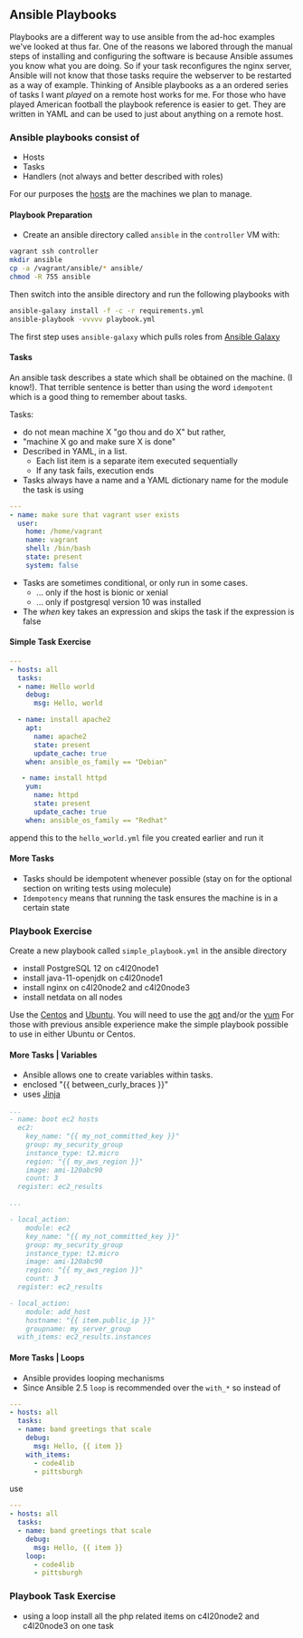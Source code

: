 ## Ansible Playbooks

Playbooks are a different way to use ansible from the ad-hoc examples we've looked at thus far. One of the reasons we labored through the manual steps of installing and configuring the software is because Ansible assumes you know what you are doing. So if your task reconfigures the nginx server, Ansible will not know that those tasks require the webserver to be restarted as a way of example. Thinking of Ansible playbooks as a an ordered series of tasks I want *played* on a remote host works for me. For those who have played American football the playbook reference is easier to get.  They are written in YAML and can be used to just about anything on a remote host.

### Ansible playbooks consist of

* Hosts
* Tasks
* Handlers (not always and better described with roles)

For our purposes the [hosts](ansible/inventory) are the machines we plan to manage. 


#### Playbook Preparation

* Create an ansible directory called `ansible` in the `controller` VM with:

```bash
vagrant ssh controller
mkdir ansible
cp -a /vagrant/ansible/* ansible/
chmod -R 755 ansible
```

Then switch into the ansible directory and run the following playbooks with 

```bash
ansible-galaxy install -f -c -r requirements.yml
ansible-playbook -vvvvv playbook.yml
```

The first step uses `ansible-galaxy` which pulls roles from [Ansible Galaxy](https://galaxy.ansible.com/)

#### Tasks

An ansible task describes a state which shall be obtained on the machine. (I know!). That terrible sentence is better than using the word `idempotent` which is a good thing to remember about tasks. 

Tasks:
* do not mean machine X "go thou and do X" but rather,
* "machine X go and make sure X is done"
* Described in YAML, in a list. 
  * Each list item is a separate item executed sequentially
  * If any task fails, execution ends
* Tasks always have a name and a YAML dictionary name for the module the task is using

```yaml
---
- name: make sure that vagrant user exists
  user:
    home: /home/vagrant
    name: vagrant
    shell: /bin/bash
    state: present
    system: false
```

* Tasks are sometimes conditional, or only run in some cases.
  * ... only if the host is bionic or xenial
  * ... only if postgresql version 10 was installed
* The *when* key takes an expression and skips the task if the expression is false

#### Simple Task Exercise

```yaml
---
- hosts: all
  tasks:
  - name: Hello world
    debug:
      msg: Hello, world

  - name: install apache2
    apt:
      name: apache2
      state: present
      update_cache: true
    when: ansible_os_family == "Debian"

   - name: install httpd
    yum:
      name: httpd
      state: present
      update_cache: true
    when: ansible_os_family == "Redhat"
```

append this to the `hello_world.yml` file you created earlier and run it

#### More Tasks

* Tasks should be idempotent whenever possible (stay on for the optional section on writing tests using molecule)
* `Idempotency` means that running the task ensures the machine is in a certain state


### Playbook Exercise

Create a new playbook called `simple_playbook.yml` in the ansible directory

* install PostgreSQL 12 on c4l20node1
* install java-11-openjdk on c4l20node1
* install nginx on c4l20node2 and c4l20node3
* install netdata on all nodes

Use the [Centos](manual_centos_setup.md) and [Ubuntu](manual_ubuntu_setup.md). You will need to use the [apt](https://docs.ansible.com/ansible/latest/modules/apt_module.html) and/or the [yum](https://docs.ansible.com/ansible/latest/modules/yum_module.html)
For those with previous ansible experience make the simple playbook possible to use in either Ubuntu or Centos. 

#### More Tasks | Variables

* Ansible allows one to create variables within tasks. 
* enclosed "{{ between_curly_braces }}"
* uses [Jinja](https://palletsprojects.com/p/jinja/)

```yaml
...
- name: boot ec2 hosts
  ec2:
    key_name: "{{ my_not_committed_key }}"
    group: my_security_group
    instance_type: t2.micro
    region: "{{ my_aws_region }}"
    image: ami-120abc90
    count: 3
  register: ec2_results

...

- local_action:
    module: ec2
    key_name: "{{ my_not_committed_key }}"
    group: my_security_group
    instance_type: t2.micro
    image: ami-120abc90
    region: "{{ my_aws_region }}"
    count: 3
  register: ec2_results

- local_action:
    module: add_host
    hostname: "{{ item.public_ip }}"
    groupname: my_server_group
  with_items: ec2_results.instances
```

#### More Tasks | Loops

* Ansible provides looping mechanisms 
* Since Ansible 2.5 `loop` is recommended over the `with_*` so instead of

```yaml
---
- hosts: all
  tasks:
  - name: band greetings that scale
    debug:
      msg: Hello, {{ item }}
    with_items:
      - code4lib
      - pittsburgh
```

use

```yaml
---
- hosts: all
  tasks:
  - name: band greetings that scale
    debug:
      msg: Hello, {{ item }}
    loop:
      - code4lib
      - pittsburgh
```


### Playbook Task Exercise

* using a loop install all the php related items on c4l20node2 and c4l20node3 on one task

